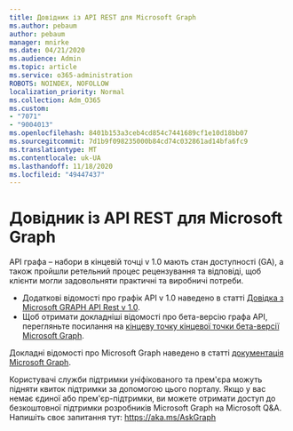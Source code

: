 ```yaml
---
title: Довідник із API REST для Microsoft Graph
ms.author: pebaum
author: pebaum
manager: mnirke
ms.date: 04/21/2020
ms.audience: Admin
ms.topic: article
ms.service: o365-administration
ROBOTS: NOINDEX, NOFOLLOW
localization_priority: Normal
ms.collection: Adm_O365
ms.custom:
- "7071"
- "9004013"
ms.openlocfilehash: 8401b153a3ceb4cd854c7441689cf1e10d18bb07
ms.sourcegitcommit: 7d1b9f098235000b84cd74c032861ad14bfa6fc9
ms.translationtype: MT
ms.contentlocale: uk-UA
ms.lasthandoff: 11/18/2020
ms.locfileid: "49447437"
---
```

# <a name="microsoft-graph-rest-api-reference"></a>Довідник із API REST для Microsoft Graph

API графа – набори в кінцевій точці v 1.0 мають стан доступності (GA), а також пройшли ретельний процес рецензування та відповіді, щоб клієнти могли задовольняти практичні та виробничі потреби.

- Додаткові відомості про графік API v 1.0 наведено в статті [Довідка з Microsoft GRAPH API Rest v 1.0](https://docs.microsoft.com/graph/api/overview?toc=.%2Fref%2Ftoc.json&view=graph-rest-1.0&preserve-view=true). 
- Щоб отримати докладніші відомості про бета-версію графа API, перегляньте посилання на [кінцеву точку кінцевої точки бета-версії Microsoft Graph](https://docs.microsoft.com/graph/api/overview?toc=.%2Fref%2Ftoc.json&view=graph-rest-beta&preserve-view=true).

Докладні відомості про Microsoft Graph наведено в статті [документація Microsoft Graph](https://docs.microsoft.com/graph/).

Користувачі служби підтримки уніфікованого та прем'єра можуть підняти квиток підтримки за допомогою цього порталу. Якщо у вас немає єдиної або прем'єр-підтримки, ви можете отримати доступ до безкоштовної підтримки розробників Microsoft Graph на Microsoft Q&A. Напишіть своє запитання тут: https://aka.ms/AskGraph
